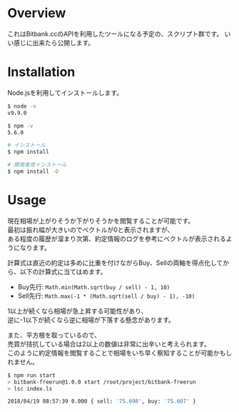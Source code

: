 # Overview

これはBitbank.ccのAPIを利用したツールになる予定の、スクリプト群です。
いい感じに出来たら公開します。

# Installation

Node.jsを利用してインストールします。

```Bash
$ node -v
v9.9.0

$ npm -v
5.6.0

# インストール
$ npm install

# 開発者用インストール
$ npm install -D
```

# Usage

現在相場が上がりそうか下がりそうかを閲覧することが可能です。  
最初は振れ幅が大きいのでベクトルが0と表示されますが、  
ある程度の履歴が溜まり次第、約定情報のログを参考にベクトルが表示されるようになります。

計算式は直近の約定は多めに比重を付けながらBuy、Sellの両軸を得点化してから、以下の計算式に当てはめます。

- Buy先行: `Math.min(Math.sqrt(buy / sell) - 1, 10)`
- Sell先行: `Math.max(-1 * (Math.sqrt(sell / buy) - 1), -10)`

1以上が続くなら相場が急上昇する可能性があり、  
逆に-1以下が続くなら逆に相場が下落する懸念があります。

また、平方根を取っているので、  
売買が拮抗している場合は2以上の数値は非常に出辛いと考えられます。  
このように約定情報を閲覧することで相場をいち早く察知することが可能かもしれません。

```Bash
$ npm run start
> bitbank-freerun@1.0.0 start /root/project/bitbank-freerun
> lsc index.ls

2018/04/19 08:57:39 0.000 { sell: '75.698', buy: '75.607' }
```


